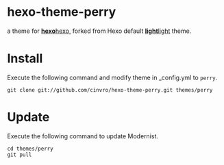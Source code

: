 hexo-theme-perry
=================

a theme for **[hexo]**[hexo], forked from Hexo default **[light]**[light] theme.

Install
==============

Execute the following command and modify theme in _config.yml to `perry`.

`git clone git://github.com/cinvro/hexo-theme-perry.git themes/perry`

Update
=============

Execute the following command to update Modernist.
```
cd themes/perry
git pull
```





[hexo]: https://github.com/tommy351/hexo
[light]: https://github.com/tommy351/hexo-theme-light
